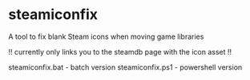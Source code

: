 # steamiconfix
A tool to fix blank Steam icons when moving game libraries

!! currently only links you to the steamdb page with the icon asset !!

steamiconfix.bat - batch version
steamiconfix.ps1 - powershell version